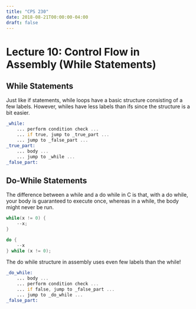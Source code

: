 ```yaml
---
title: "CPS 230"
date: 2018-08-21T00:00:00-04:00
draft: false
---
```


# Lecture 10: Control Flow in Assembly (While Statements)

## While Statements

Just like if statements, while loops have a basic structure consisting of a few labels.  However, whiles have less labels than ifs since the structure is a bit easier.

``` asm
_while:
	... perform condition check ...
	... if true, jump to _true_part ...
	... jump to _false_part ...
_true_part:
	... body ...
	... jump to _while ...
_false_part:
```

## Do-While Statements

The difference between a while and a do while in C is that, with a do while, your body is guaranteed to execute once, whereas in a while, the body might never be run.

``` c
while(x != 0) {
	--x;
}

do {
	--x
} while (x != 0);
```

The do while structure in assembly uses even few labels than the while!

``` asm
_do_while:
	... body ...
	... perform condition check ...
	... if false, jump to _false_part ...
	... jump to _do_while ...
_false_part:
```
